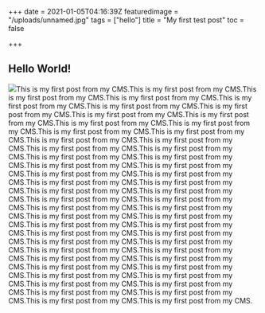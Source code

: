 +++
date = 2021-01-05T04:16:39Z
featuredimage = "/uploads/unnamed.jpg"
tags = ["hello"]
title = "My first test post"
toc = false

+++
## Hello World!

![](/uploads/unnamed.jpg)This is my first post from my CMS.This is my first post from my CMS.This is my first post from my CMS.This is my first post from my CMS.This is my first post from my CMS.This is my first post from my CMS.This is my first post from my CMS.This is my first post from my CMS.This is my first post from my CMS.This is my first post from my CMS.This is my first post from my CMS.This is my first post from my CMS.This is my first post from my CMS.This is my first post from my CMS.This is my first post from my CMS.This is my first post from my CMS.This is my first post from my CMS.This is my first post from my CMS.This is my first post from my CMS.This is my first post from my CMS.This is my first post from my CMS.This is my first post from my CMS.This is my first post from my CMS.This is my first post from my CMS.This is my first post from my CMS.This is my first post from my CMS.This is my first post from my CMS.This is my first post from my CMS.This is my first post from my CMS.This is my first post from my CMS.This is my first post from my CMS.This is my first post from my CMS.This is my first post from my CMS.This is my first post from my CMS.This is my first post from my CMS.This is my first post from my CMS.This is my first post from my CMS.This is my first post from my CMS.This is my first post from my CMS.This is my first post from my CMS.This is my first post from my CMS.This is my first post from my CMS.This is my first post from my CMS.This is my first post from my CMS.This is my first post from my CMS.This is my first post from my CMS.This is my first post from my CMS.This is my first post from my CMS.This is my first post from my CMS.This is my first post from my CMS.This is my first post from my CMS.This is my first post from my CMS.This is my first post from my CMS.
